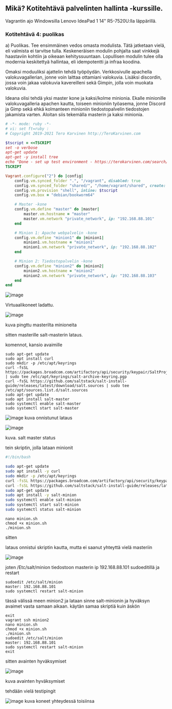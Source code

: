 ## Mikä? Kotitehtävä palvelinten hallinta -kurssille.

Vagrantin ajo Windowsilla Lenovo IdeaPad 1 14" R5-7520U:lla läppärillä.

### Kotitehtävä 4: puolikas

a) Puolikas. Tee ensimmäinen vedos omasta modulista. Tätä jatketaan vielä, eli valmista ei tarvitse tulla. Keskeneräisen modulin pohjalta saat vinkkejä haastaviin kohtiin ja oikeaan kehityssuuntaan. Lopullisen modulin tulee olla modernia keskitettyä hallintaa, eli idempotentti ja infraa koodina.

Omaksi moduuliksi ajattelin tehdä työpöydän. Verkkosivulle apachella valokuvagallerian, jonne voin laittaa ottamiani valokuvia. Lisäksi discordin, jossa voin jakaa valokuvia kavereilleni sekä Gimpin, jolla voin muokata valokuvia.


Ideana olisi tehdä yksi master kone ja kaksi/kolme minionia. Ekalle minionille valokuvagalleria apachen kautta, toiseen minioniin työasema, jonne Discord ja Gimp sekä ehkä kolmanteen minioniin tiedostopalvelin tiedostojen jakamista varten. Aloitan siis tekemälla masterin ja kaksi minionia. 

```ruby
# -*- mode: ruby -*-
# vi: set ft=ruby :
# Copyright 2019-2021 Tero Karvinen http://TeroKarvinen.com

$tscript = <<TSCRIPT
set -o verbose
apt-get update
apt-get -y install tree
echo "Done - set up test environment - https://terokarvinen.com/search/?q=vagrant"
TSCRIPT

Vagrant.configure("2") do |config|
	config.vm.synced_folder ".", "/vagrant", disabled: true
	config.vm.synced_folder "shared/", "/home/vagrant/shared", create: true
	config.vm.provision "shell", inline: $tscript
	config.vm.box = "debian/bookworm64"

	# Master -kone
	config.vm.define "master" do |master|
		master.vm.hostname = "master"
		master.vm.network "private_network", ip: "192.168.88.101"
	end

	# Minion 1: Apache webpalvelin -kone 
	config.vm.define "minion1" do |minion1|
		minion1.vm.hostname = "minion1"
		minion1.vm.network "private_network", ip: "192.168.88.102"
	end

	# Minion 2: Tiedostopalvelin -kone 
	config.vm.define "minion2" do |minion2|
		minion2.vm.hostname = "minion2"
		minion2.vm.network "private_network", ip: "192.168.88.103"
	end
end
```

![image](https://github.com/user-attachments/assets/40663ee9-6765-4a41-bd36-212f0605ad3d)

Virtuaalikoneet ladattu. 


![image](https://github.com/user-attachments/assets/75e37424-0f69-4792-b4dd-e174d912c4eb)

kuva pingttu masterilta minioneita


sitten masterille salt-masterin lataus.

komennot, kansio avaimille

```
sudo apt-get update
sudo apt install curl
sudo mkdir -p /etc/apt/keyrings
curl -fsSL https://packages.broadcom.com/artifactory/api/security/keypair/SaltProjectKey/public | sudo tee /etc/apt/keyrings/salt-archive-keyring.pgp
curl -fsSL https://github.com/saltstack/salt-install-guide/releases/latest/download/salt.sources | sudo tee /etc/apt/sources.list.d/salt.sources
sudo apt-get update
sudo apt install salt-master
sudo systemctl enable salt-master
sudo systemctl start salt-master
```

![image](https://github.com/user-attachments/assets/7acf612a-87c7-4051-b49b-c33f9aaae7f7)
kuva onnistunut lataus


![image](https://github.com/user-attachments/assets/0393b7d1-11cd-49bb-8441-d8c319e15385)

kuva. salt master status


tein skriptin, jolla lataan minionit

```bash
#!/bin/bash

sudo apt-get update
sudo apt install -y curl
sudo mkdir -p /etc/apt/keyrings
curl -fsSL https://packages.broadcom.com/artifactory/api/security/keypair/SaltProjectKey/public | sudo tee /etc/apt/keyrings/salt-archive-keyring.pgp
curl -fsSL https://github.com/saltstack/salt-install-guide/releases/latest/download/salt.sources | sudo tee /etc/apt/sources.list.d/salt.sources
sudo apt-get update
sudo apt install -y salt-minion
sudo systemctl enable salt-minion
sudo systemctl start salt-minion
sudo systemctl status salt-minion

```

```
nano minion.sh
chmod +x minion.sh
./minion.sh
```

sitten 

lataus onnistui skriptin kautta, mutta ei saanut yhteyttä vielä masteriin

![image](https://github.com/user-attachments/assets/dfcf3a06-45a4-487c-8b8e-aab9171184b3)


joten /Etc/salt/minion tiedostoon masterin ip 192.168.88.101
sudoeditillä ja restart

```
sudoedit /etc/salt/minion
master: 192.168.88.101
sudo systemctl restart salt-minion
```

tässä välissä meen minion2 ja lataan sinne salt-minionin ja hyväksyn avaimet vasta samaan aikaan. käytän samaa skriptiä kuin äskön

```
exit
vagrant ssh minion2
nano minion.sh
chmod +x minion.sh
./minion.sh
sudoedit /etc/salt/minion
master: 192.168.88.101
sudo systemctl restart salt-minion
exit
```

sitten avainten hyväksymiset

![image](https://github.com/user-attachments/assets/3882ab93-c2f3-42f6-bafb-d07ae7227bc0)

kuva avainten hyväksymiset

tehdään vielä testipingit

![image](https://github.com/user-attachments/assets/8a1c69fd-f3c3-48c4-b721-01cb80fdf9a7)
kuva koneet yhteydessä toisiinsa






